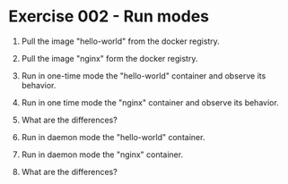 # Exercise 002 - Run modes

1. Pull the image "hello-world" from the docker registry.

2. Pull the image "nginx" form the docker registry.

3. Run in one-time mode the "hello-world" container and observe its behavior.

4. Run in one time mode the "nginx" container and observe its behavior.

5. What are the differences?

6. Run in daemon mode the "hello-world" container.

7. Run in daemon mode the "nginx" container.

8. What are the differences?
